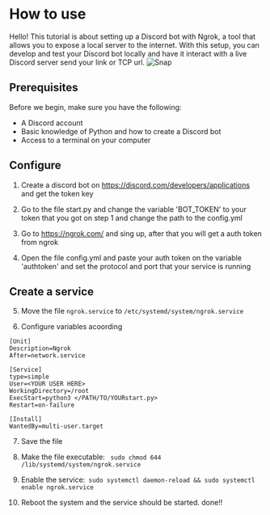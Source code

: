 # How to use 

Hello! This tutorial is about setting up a Discord bot with Ngrok, a tool that allows you to expose a local server to the internet. With this setup, you can develop and test your Discord bot locally and have it interact with a live Discord server send your link or TCP url.
![Snap](https://github.com/luisf4/ngrok-auto-start/assets/97737113/23b41128-928c-47f8-8bec-1855e77e6068)

## Prerequisites

Before we begin, make sure you have the following:

- A Discord account
- Basic knowledge of Python and how to create a Discord bot
- Access to a terminal on your computer

## Configure 
1. Create a discord bot on https://discord.com/developers/applications and get the token key 

2. Go to the file start.py and change the variable 'BOT_TOKEN' to your token that you got on step 1 and change the path to the config.yml

3. Go to https://ngrok.com/ and sing up, after that you will get a auth token from ngrok

4. Open the file config.yml and paste your auth token on the variable 'authtoken' and set the protocol and port that your service is running


## Create a service

5. Move the file ``` ngrok.service ``` to ``` /etc/systemd/system/ngrok.service ``` 

6. Configure variables acoording  
```
[Unit]
Description=Ngrok
After=network.service

[Service]
type=simple
User=<YOUR USER HERE>
WorkingDirectory=/root
ExecStart=python3 </PATH/TO/YOURstart.py>
Restart=on-failure

[Install]
WantedBy=multi-user.target
```
7. Save the file

8. Make the file executable: ``` sudo chmod 644 /lib/systemd/system/ngrok.service```

9. Enable the service:``` sudo systemctl daemon-reload && sudo systemctl enable ngrok.service```

10. Reboot the system and the service should be started. done!!
